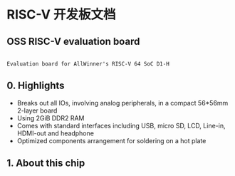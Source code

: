 # RISC-V 开发板文档

## OSS RISC-V evaluation board

```

Evaluation board for AllWinner's RISC-V 64 SoC D1-H

```

## 0. Highlights

* Breaks out all IOs, involving analog peripherals, in a compact 56*56mm 2-layer board
* Using 2GiB DDR2 RAM
* Comes with standard interfaces including USB, micro SD, LCD, Line-in, HDMI-out and headphone
* Optimized components arrangement for soldering on a hot plate

## 1. About this chip

